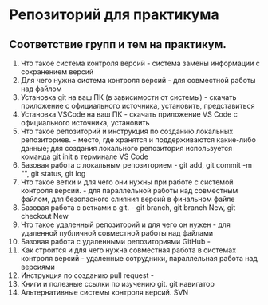 # Репозиторий для практикума
## Соответствие групп и тем на практикум.

1. Что такое система контроля версий - система замены информации с сохранением версий
2. Для чего нужна система контроля версий - для совместной работы над файлом
3. Установка git на ваш ПК (в зависимости от системы) - скачать приложение с официального источника, установить, представиться
4. Установка VSCode на ваш ПК - скачать приложение VS Code с официального источника, установить
5. Что такое репозиторий и инструкция по созданию локальных репозиториев. -  место, где хранятся и поддерживаются какие-либо данные; для создания локального репозитория используется команда git init в терминале VS Code
6. Базовая работа с локальным репозиторием - git add, git commit -m "", git status, git log
7. Что такое ветки и для чего они нужны при работе с системой контроля версий. - для параллельной работы над совместным файлом, для безопасного слияния версий в финальном файле
8. Базовая работа с ветками в git. - git branch, git branch New, git checkout New
9. Что такое удаленный репозиторий и для чего он нужен - для удаленной  публичной совместной работы над файлами
10. Базовая работа с удаленными репозиториями GitHub - 
11. Как строится и для чего нужна совместная работа в системах контроля версий - удаленные сотрудники, параллельная работа над версиями
12. Инструкция по созданию pull request - 
13. Книги и полезные ссылки по изучению git. git навигатор
14. Альтернативные системы контроля версий. SVN
